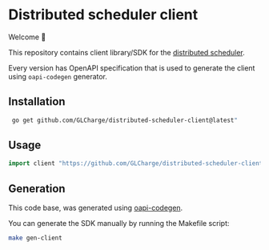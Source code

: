 # Distributed scheduler client

Welcome 👋

This repository contains client library/SDK for
the [distributed scheduler](https://github.com/GLCharge/distributed-scheduler).

Every version has OpenAPI specification that is used to generate the client using `oapi-codegen` generator.

## Installation

```bash
 go get github.com/GLCharge/distributed-scheduler-client@latest"
```

## Usage

```go
import client "https://github.com/GLCharge/distributed-scheduler-client
```

## Generation

This code base, was generated using [oapi-codegen](https://github.com/deepmap/oapi-codegen).

You can generate the SDK manually by running the Makefile script:

```bash
make gen-client
```
